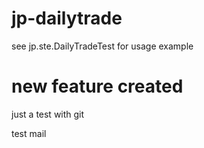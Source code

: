 # jp-dailytrade


see jp.ste.DailyTradeTest for usage example

# new feature created
just a test with git

test mail
